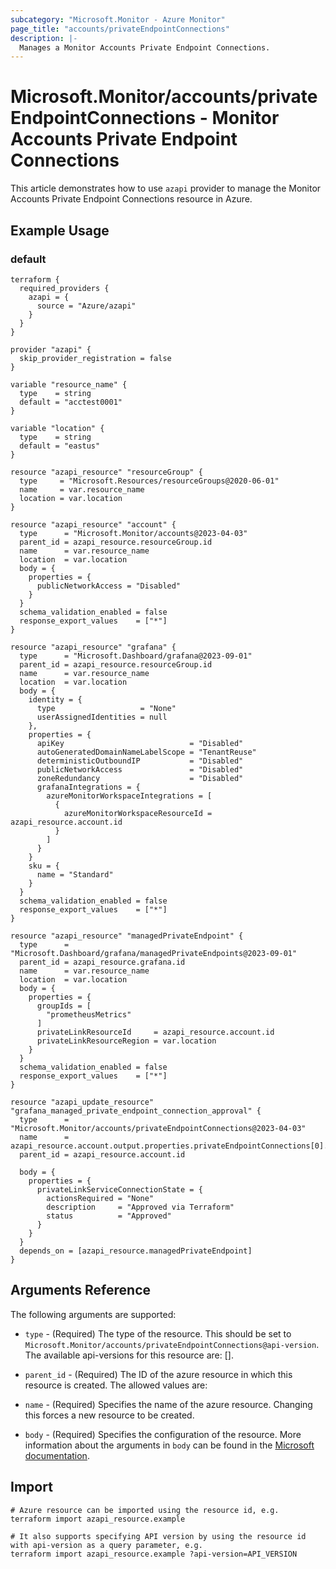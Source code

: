 ```yaml
---
subcategory: "Microsoft.Monitor - Azure Monitor"
page_title: "accounts/privateEndpointConnections"
description: |-
  Manages a Monitor Accounts Private Endpoint Connections.
---
```


# Microsoft.Monitor/accounts/privateEndpointConnections - Monitor Accounts Private Endpoint Connections

This article demonstrates how to use `azapi` provider to manage the Monitor Accounts Private Endpoint Connections resource in Azure.

## Example Usage

### default

```hcl
terraform {
  required_providers {
    azapi = {
      source = "Azure/azapi"
    }
  }
}

provider "azapi" {
  skip_provider_registration = false
}

variable "resource_name" {
  type    = string
  default = "acctest0001"
}

variable "location" {
  type    = string
  default = "eastus"
}

resource "azapi_resource" "resourceGroup" {
  type     = "Microsoft.Resources/resourceGroups@2020-06-01"
  name     = var.resource_name
  location = var.location
}

resource "azapi_resource" "account" {
  type      = "Microsoft.Monitor/accounts@2023-04-03"
  parent_id = azapi_resource.resourceGroup.id
  name      = var.resource_name
  location  = var.location
  body = {
    properties = {
      publicNetworkAccess = "Disabled"
    }
  }
  schema_validation_enabled = false
  response_export_values    = ["*"]
}

resource "azapi_resource" "grafana" {
  type      = "Microsoft.Dashboard/grafana@2023-09-01"
  parent_id = azapi_resource.resourceGroup.id
  name      = var.resource_name
  location  = var.location
  body = {
    identity = {
      type                   = "None"
      userAssignedIdentities = null
    },
    properties = {
      apiKey                            = "Disabled"
      autoGeneratedDomainNameLabelScope = "TenantReuse"
      deterministicOutboundIP           = "Disabled"
      publicNetworkAccess               = "Disabled"
      zoneRedundancy                    = "Disabled"
      grafanaIntegrations = {
        azureMonitorWorkspaceIntegrations = [
          {
            azureMonitorWorkspaceResourceId = azapi_resource.account.id
          }
        ]
      }
    }
    sku = {
      name = "Standard"
    }
  }
  schema_validation_enabled = false
  response_export_values    = ["*"]
}

resource "azapi_resource" "managedPrivateEndpoint" {
  type      = "Microsoft.Dashboard/grafana/managedPrivateEndpoints@2023-09-01"
  parent_id = azapi_resource.grafana.id
  name      = var.resource_name
  location  = var.location
  body = {
    properties = {
      groupIds = [
        "prometheusMetrics"
      ]
      privateLinkResourceId     = azapi_resource.account.id
      privateLinkResourceRegion = var.location
    }
  }
  schema_validation_enabled = false
  response_export_values    = ["*"]
}

resource "azapi_update_resource" "grafana_managed_private_endpoint_connection_approval" {
  type      = "Microsoft.Monitor/accounts/privateEndpointConnections@2023-04-03"
  name      = azapi_resource.account.output.properties.privateEndpointConnections[0].name
  parent_id = azapi_resource.account.id

  body = {
    properties = {
      privateLinkServiceConnectionState = {
        actionsRequired = "None"
        description     = "Approved via Terraform"
        status          = "Approved"
      }
    }
  }
  depends_on = [azapi_resource.managedPrivateEndpoint]
}

```



## Arguments Reference

The following arguments are supported:

* `type` - (Required) The type of the resource. This should be set to `Microsoft.Monitor/accounts/privateEndpointConnections@api-version`. The available api-versions for this resource are: [].

* `parent_id` - (Required) The ID of the azure resource in which this resource is created. The allowed values are:  
  

* `name` - (Required) Specifies the name of the azure resource. Changing this forces a new resource to be created.

* `body` - (Required) Specifies the configuration of the resource. More information about the arguments in `body` can be found in the [Microsoft documentation](https://learn.microsoft.com/en-us/azure/templates/Microsoft.Monitor/accounts/privateEndpointConnections?pivots=deployment-language-terraform).

## Import

 ```shell
 # Azure resource can be imported using the resource id, e.g.
 terraform import azapi_resource.example 
 
 # It also supports specifying API version by using the resource id with api-version as a query parameter, e.g.
 terraform import azapi_resource.example ?api-version=API_VERSION
 ```
